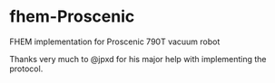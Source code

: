 # fhem-Proscenic
FHEM implementation for Proscenic 790T vacuum robot

Thanks very much to @jpxd for his major help with implementing the protocol.
